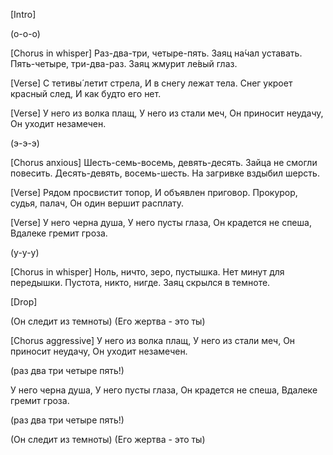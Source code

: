 [Intro]

(о-о-о)

[Chorus in whisper]
Раз-два-три, четыре-пять.
Заяц на́чал уставать.
Пять-четыре, три-два-раз.
Заяц жмурит ле́вый глаз.

[Verse]
С тетивы́ летит стрела,
И в снегу лежат тела.
Снег укроет красный след,
И как будто его нет.

[Verse]
У него из волка плащ,
У него из стали меч,
Он приносит неудачу,
Он уходит незамечен.

(э-э-э)

[Chorus anxious]
Шесть-семь-восемь, девять-десять.
Зайца не смогли повесить.
Десять-девять, восемь-шесть.
На загривке вздыбил шерсть.

[Verse]
Рядом просвистит топор,
И объявлен приговор.
Прокурор, судья, палач,
Он один вершит расплату.

[Verse]
У него черна душа,
У него пусты глаза,
Он крадется не спеша,
Вдалеке гремит гроза.

(у-у-у)

[Chorus in whisper]
Ноль, ничто, зеро, пустышка.
Нет минут для передышки.
Пустота, никто, нигде.
Заяц скрылся в темноте.

[Drop]

(Он следит из темноты)
(Его жертва - это ты)

[Chorus aggressive]
У него из волка плащ,
У него из стали меч,
Он приносит неудачу,
Он уходит незамечен.

(раз два три четыре пять!)

У него черна душа,
У него пусты глаза,
Он крадется не спеша,
Вдалеке гремит гроза.

(раз два три четыре пять!)

(Он следит из темноты)
(Его жертва - это ты)